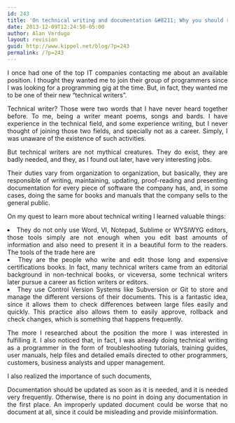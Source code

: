 ```yaml
---
id: 243
title: 'On technical writing and documentation &#8211; Why you should read this and write everything.'
date: 2013-12-09T12:24:50-05:00
author: Alan Verdugo
layout: revision
guid: http://www.kippel.net/blog/?p=243
permalink: /?p=243
---
```

<p style="text-align: justify;">
  I once had one of the top IT companies contacting me about an available position. I thought they wanted me to join their group of programmers since I was looking for a programming gig at the time. But, in fact, they wanted me to be one of their new &#8220;technical writers&#8221;.
</p>

<p style="text-align: justify;">
  Technical writer? Those were two words that I have never heard together before. To me, being a writer meant poems, songs and bards. I have experience in the technical field, and some experience writing, but I never thought of joining those two fields, and specially not as a career. Simply, I was unaware of the existence of such activities.
</p>

<p style="text-align: justify;">
  But technical writers are not mythical creatures. They do exist, they are badly needed, and they, as I found out later, have very interesting jobs.
</p>

<p style="text-align: justify;">
  Their duties vary from organization to organization, but basically, they are responsible of writing, maintaining, updating, proof-reading and presenting documentation for every piece of software the company has, and, in some cases, doing the same for books and manuals that the company sells to the general public.
</p>

<p style="text-align: justify;">
  On my quest to learn more about technical writing I learned valuable things:
</p>

<li style="text-align: justify;">
  They do not only use Word, VI, Notepad, Sublime or WYSIWYG editors, those tools simply are not enough when you edit bast amounts of information and also need to present it in a beautiful form to the readers. The tools of the trade here are
</li>

<li style="text-align: justify;">
  They are the people who write and edit those long and expensive certifications books. In fact, many technical writers came from an editorial background in non-technical books, or viceversa, some technical writers later pursue a career as fiction writers or editors.
</li>

<li style="text-align: justify;">
  They use Control Version Systems like Subversion or Git to store and manage the different versions of their documents. This is a fantastic idea, since it allows them to check differences between large files easily and quickly. This practice also allows them to easily approve, rollback and check changes, which is something that happens frequently.
</li>

<p style="text-align: justify;">
  The more I researched about the position the more I was interested in fulfilling it. I also noticed that, in fact, I was already doing technical writing as a programmer in the form of troubleshooting tutorials, training guides, user manuals, help files and detailed emails directed to other programmers, customers, business analysts and upper management.
</p>

<p style="text-align: justify;">
  I also realized the importance of such documents,
</p>

<p style="text-align: justify;">
  Documentation should be updated as soon as it is needed, and it is needed very frequently. Otherwise, there is no point in doing any documentation in the first place. An improperly updated document could be worse that no document at all, since it could be misleading and provide misinformation.
</p>